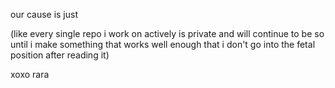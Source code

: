 our cause is just

(like every single repo i work on actively is private and will continue to be so until i make something that works well enough that i don't go into the fetal position after reading it)

xoxo rara
